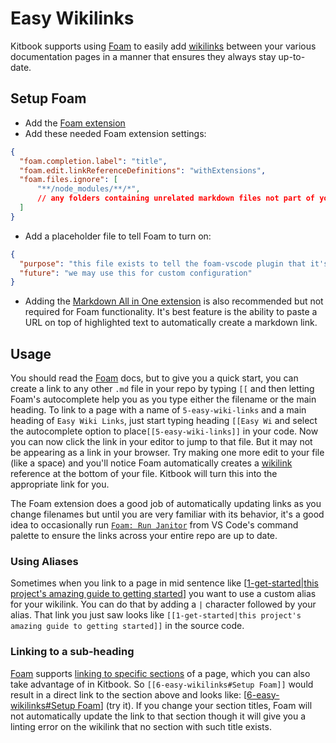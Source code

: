 # Easy Wikilinks

Kitbook supports using [Foam](https://foambubble.github.io/foam/) to easily add [wikilinks](https://foambubble.github.io/foam/user/features/wikilinks) between your various documentation pages in a manner that ensures they always stay up-to-date.

## Setup Foam

- Add the [Foam extension](https://marketplace.visualstudio.com/items?itemName=foam.foam-vscode)
- Add these needed Foam extension settings:

```json title=".vscode/settings.json"
{
  "foam.completion.label": "title",
  "foam.edit.linkReferenceDefinitions": "withExtensions",
  "foam.files.ignore": [
      "**/node_modules/**/*",
      // any folders containing unrelated markdown files not part of your Kitbook can be added here to avoid autocompletion noise
  ]
}
```

- Add a placeholder file to tell Foam to turn on:

```json title=".vscode/foam.json"
{
  "purpose": "this file exists to tell the foam-vscode plugin that it's currently in a foam workspace",
  "future": "we may use this for custom configuration"
}
```

- Adding the [Markdown All in One extension](https://marketplace.visualstudio.com/items?itemName=yzhang.markdown-all-in-one) is also recommended but not required for Foam functionality. It's best feature is the ability to paste a URL on top of highlighted text to automatically create a markdown link.

## Usage

You should read the [Foam](https://foambubble.github.io/foam/) docs, but to give you a quick start, you can create a link to any other `.md` file in your repo by typing `[[` and then letting Foam's autocomplete help you as you type either the filename or the main heading. To link to a page with a name of `5-easy-wiki-links` and a main heading of `Easy Wiki Links`, just start typing heading `[[Easy Wi` and select the autocomplete option to place`[[5-easy-wiki-links]]` in your code. Now you can now click the link in your editor to jump to that file. But it may not be appearing as a link in your browser. Try making one more edit to your file (like a space) and you'll notice Foam automatically creates a [wikilink](https://foambubble.github.io/foam/user/features/wikilinks) reference at the bottom of your file. Kitbook will turn this into the appropriate link for you. 

The Foam extension does a good job of automatically updating links as you change filenames but until you are very familiar with its behavior, it's a good idea to occasionally run [`Foam: Run Janitor`](https://foambubble.github.io/foam/user/tools/workspace-janitor) from VS Code's command palette to ensure the links across your entire repo are up to date.

### Using Aliases
Sometimes when you link to a page in mid sentence like [[1-get-started|this project's amazing guide to getting started]] you want to use a custom alias for your wikilink. You can do that by adding a `|` character followed by your alias. That link you just saw looks like `[[1-get-started|this project's amazing guide to getting started]]` in the source code.

### Linking to a sub-heading

[Foam](https://foambubble.github.io/foam/) supports [linking to specific sections](https://foambubble.github.io/foam/user/features/wikilinks#support-for-sections) of a page, which you can also take advantage of in Kitbook. So `[[6-easy-wikilinks#Setup Foam]]` would result in a direct link to the section above and looks like: [[6-easy-wikilinks#Setup Foam]] (try it). If you change your section titles, Foam will not automatically update the link to that section though it will give you a linting error on the wikilink that no section with such title exists.

[//begin]: # "Autogenerated link references for markdown compatibility"
[1-get-started|this project's amazing guide to getting started]: 1-get-started.md "Get Started: How to Create a KitBook"
[6-easy-wikilinks#Setup Foam]: 6-easy-wikilinks.md "Easy Wikilinks"
[//end]: # "Autogenerated link references"